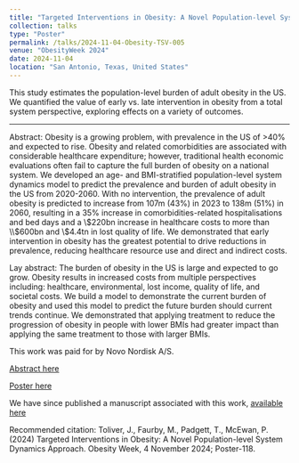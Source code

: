 ```yaml
---
title: "Targeted Interventions in Obesity: A Novel Population-level System Dynamics Approach"
collection: talks
type: "Poster"
permalink: /talks/2024-11-04-Obesity-TSV-005
venue: "ObesityWeek 2024"
date: 2024-11-04
location: "San Antonio, Texas, United States"
---
```


This study estimates the population-level burden of adult obesity in the US. We quantified the value of early vs. late intervention in obesity from a total system perspective, exploring effects on a variety of outcomes. 

---

Abstract: Obesity is a growing problem, with prevalence in the US of >40% and expected to rise. Obesity and related comorbidities are associated with considerable healthcare expenditure; however, traditional health economic evaluations often fail to capture the full burden of obesity on a national system. We developed an age- and BMI-stratified population-level system dynamics model to predict the prevalence and burden of adult obesity in the US from 2020-2060. With no intervention, the prevalence of adult obesity is predicted to increase from 107m (43%) in 2023 to 138m (51%) in 2060, resulting in a 35% increase in comorbidities-related hospitalisations and bed days and a \\$220bn increase in healthcare costs to more than \\$600bn and \\$4.4tn in lost quality of life. We demonstrated that early intervention in obesity has the greatest potential to drive reductions in prevalence, reducing healthcare resource use and direct and indirect costs.

Lay abstract: The burden of obesity in the US is large and expected to go grow. Obesity results in increased costs from multiple perspectives including: healthcare, environmental, lost income, quality of life, and societal costs. We build a model to demonstrate the current burden of obesity and used this model to predict the future burden should current trends continue. We demonstrated that applying treatment to reduce the progression of obesity in people with lower BMIs had greater impact than applying the same treatment to those with larger BMIs.  

This work was paid for by Novo Nordisk A/S.

[Abstract here](https://tos.planion.com/Web.User/AbstractDet?ACCOUNT=TOS&ABSID=1095279&CONF=OW2024&ssoOverride=OFF&CKEY=26MT25T06)

[Poster here](https://sciencehub.novonordisk.com/congresses/ow2024/Toliver.html)

We have since published a manuscript associated with this work, [available here](https://padj.github.io/publication/2025-08-27-NN-obesity-TSV-006)

Recommended citation: Toliver, J., Faurby, M., Padgett, T., McEwan, P. (2024) Targeted Interventions in Obesity: A Novel Population-level System Dynamics Approach. Obesity Week, 4 November 2024; Poster-118.


